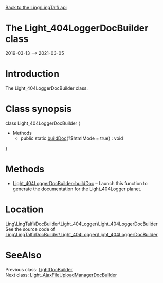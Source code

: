 [Back to the Ling/LingTalfi api](https://github.com/lingtalfi/LingTalfi/blob/master/doc/api/Ling/LingTalfi.md)



The Light_404LoggerDocBuilder class
================
2019-03-13 --> 2021-03-05






Introduction
============

The Light_404LoggerDocBuilder class.



Class synopsis
==============


class <span class="pl-k">Light_404LoggerDocBuilder</span>  {

- Methods
    - public static [buildDoc](https://github.com/lingtalfi/LingTalfi/blob/master/doc/api/Ling/LingTalfi/DocBuilder/Light_404Logger/Light_404LoggerDocBuilder/buildDoc.md)(?$htmlMode = true) : void

}






Methods
==============

- [Light_404LoggerDocBuilder::buildDoc](https://github.com/lingtalfi/LingTalfi/blob/master/doc/api/Ling/LingTalfi/DocBuilder/Light_404Logger/Light_404LoggerDocBuilder/buildDoc.md) &ndash; Launch this function to generate the documentation for the Light_404Logger planet.





Location
=============
Ling\LingTalfi\DocBuilder\Light_404Logger\Light_404LoggerDocBuilder<br>
See the source code of [Ling\LingTalfi\DocBuilder\Light_404Logger\Light_404LoggerDocBuilder](https://github.com/lingtalfi/LingTalfi/blob/master/DocBuilder/Light_404Logger/Light_404LoggerDocBuilder.php)



SeeAlso
==============
Previous class: [LightDocBuilder](https://github.com/lingtalfi/LingTalfi/blob/master/doc/api/Ling/LingTalfi/DocBuilder/Light/LightDocBuilder.md)<br>Next class: [Light_AjaxFileUploadManagerDocBuilder](https://github.com/lingtalfi/LingTalfi/blob/master/doc/api/Ling/LingTalfi/DocBuilder/Light_AjaxFileUploadManager/Light_AjaxFileUploadManagerDocBuilder.md)<br>
